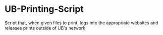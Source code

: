 # UB-Printing-Script
Script that, when given files to print, logs into the appropriate websites and releases prints outside of UB's network
